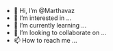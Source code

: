 - 👋 Hi, I’m @Marthavaz
- 👀 I’m interested in ...
- 🌱 I’m currently learning ...
- 💞️ I’m looking to collaborate on ...
- 📫 How to reach me ...

<!---
Marthavaz/Marthavaz is a ✨ special ✨ repository because its `README.md` (this file) appears on your GitHub profile.
You can click the Preview link to take a look at your changes.
--->
